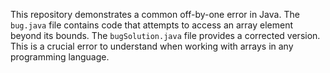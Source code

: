 This repository demonstrates a common off-by-one error in Java. The `bug.java` file contains code that attempts to access an array element beyond its bounds.  The `bugSolution.java` file provides a corrected version. This is a crucial error to understand when working with arrays in any programming language.